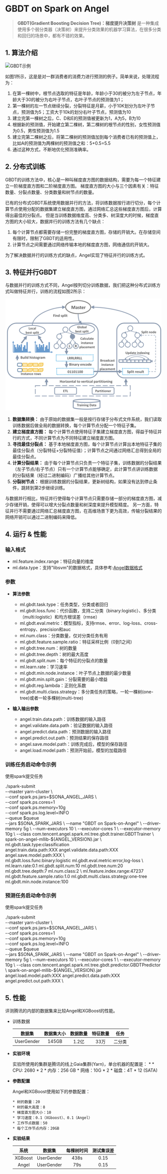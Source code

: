 # GBDT on Spark on Angel

> **GBDT(Gradient Boosting Decision Tree)：梯度提升决策树** 是一种集成使用多个弱分类器（决策树）来提升分类效果的机器学习算法，在很多分类和回归的场景中，都有不错的效果。

## 1. 算法介绍

![GBDT示例](../../img/gbdt_example.png)


如图1所示，这是是对一群消费者的消费力进行预测的例子。简单来说，处理流程为：

1. 在第一棵树中，根节点选取的特征是年龄，年龄小于30的被分为左子节点，年龄大于30的被分为右叶子节点，右叶子节点的预测值为1；
2. 第一棵树的左一节点继续分裂，分裂特征是月薪，小于10K划分为左叶子节点，预测值为5；工资大于10k的划分右叶子节点，预测值为10
2. 建立完第一棵树之后，C、D和E的预测值被更新为1，A为5，B为10
3. 根据新的预测值，开始建立第二棵树，第二棵树的根节点的性别，女性预测值为0.5，男性预测值为1.5
4. 建立完第二棵树之后，将第二棵树的预测值加到每个消费者已有的预测值上，比如A的预测值为两棵树的预测值之和：5+0.5=5.5
5. 通过这种方式，不断地优化预测准确率。


## 2. 分布式训练

GBDT的训练方法中，核心是一种叫梯度直方图的数据结构，需要为每一个特征建立一阶梯度直方图和二阶梯度直方图。
梯度直方图的大小与三个因素有关：特征数量、分裂点数量、分类数量和树节点的数量。

已有的分布式GBDT系统使用数据并行的方法，将训练数据按行进行切分，每个计算节点使用分配的数据集建立梯度直方图，通过网络汇总这些梯度直方图后，计算得出最佳的分裂点。
但是当训练数据维度高、分类多、树深度大的时候，梯度直方图的大小较大，数据并行的训练方法有几个缺点：

1. 每个计算节点都需要存储一份完整的梯度直方图，存储的开销大。在存储空间有限时，限制了GBDT的适用性。
2. 计算节点之间需要通过网络传输本地的梯度直方图，网络通信的开销大。

为了解决数据并行的训练方式的缺点，Angel实现了特征并行的训练方式。

## 3. 特征并行GBDT

与数据并行的训练方式不同，Angel按列切分训练数据，我们把这种分布式训练方式叫做特征并行，训练的流程如图2所示：

![特征并行GBDT](../../img/fp_gbdt.png)

1. **数据集转换：** 由于原始的数据集一般是按行存储于分布式文件系统，我们读取训练数据后做全局的数据转换，每个计算节点分配一个特征子集。
2. **建立梯度直方图：** 每个计算节点使用特征子集建立梯度直方图，得益于特征并行的方式，不同计算节点为不同特征建立梯度直方图。
3. **寻找最佳分裂点：** 基于本地梯度直方图，每个计算节点计算出本地特征子集的最佳分裂点（分裂特征+分裂特征值）；计算节点之间通过网络汇总得到全局的最佳分裂点。
4. **计算分裂结果：** 由于每个计算节点只负责一个特征子集，训练数据的分裂结果（左子节点/右子节点）只有一个计算节点能够确定，此计算节点讲训练数据的分裂结果（经过二进制编码）广播给其他计算节点。
5. **分裂树节点：** 根据训练数据的分裂结果，更新树结构，如果没有达到停止条件，跳转到第2步继续训练。

与数据并行相比，特征并行使得每个计算节点只需要存储一部分的梯度直方图，减少存储开销，使得可以增大分裂点数量和树深度来提升模型精度。
另一方面，特征并行不需要通过网络汇总梯度直方图，在高维场景下更为高效，传输分裂结果的网络开销可以通过二进制编码来降低。

## 4. 运行 & 性能

###  输入格式
* ml.feature.index.range：特征向量的维度
* ml.data.type：支持"libsvm"的数据格式，具体参考:[Angel数据格式](../data_format.md)


### 参数

* **算法参数**
  * ml.gbdt.task.type：任务类型，分类或者回归
  * ml.gbdt.loss.func：代价函数，支持二分类（binary:logistic）、多分类（multi:logistic）和均方根误差（rmse）
  * ml.gbdt.eval.metric：模型指标，支持rmse、error、log-loss、cross-entropy、precision和auc
  * ml.num.class：分类数量，仅对分类任务有用
  * ml.gbdt.feature.sample.ratio：特征采样比例（0到1之间）
  * ml.gbdt.tree.num：树的数量	
  * ml.gbdt.tree.depth：树的最大高度
  * ml.gbdt.split.num：每个特征的分裂点的数量
  * ml.learn.rate：学习速率
  * ml.gbdt.min.node.instance：叶子节点上数据的最少数量
  * ml.gbdt.min.split.gain：分裂需要的最小增益
  * ml.gbdt.reg.lambda：正则化系数
  * ml.gbdt.multi.class.strategy：多分类任务的策略，一轮一棵树(one-tree)或者一轮多棵树(multi-tree)

* **输入输出参数**
	* angel.train.data.path：训练数据的输入路径
	* angel.validate.data.path：验证数据的输入路径
	* angel.predict.data.path：预测数据的输入路径
	* angel.predict.out.path：预测结果的保存路径
	* angel.save.model.path：训练完成后，模型的保存路径
	* angel.load.model.path：预测开始前，模型的加载路径

### 训练任务启动命令示例

使用spark提交任务
 
  ./spark-submit \
    --master yarn-cluster \   
    --conf spark.ps.jars=$SONA_ANGEL_JARS \  
    --conf spark.ps.cores=1 \
    --conf spark.ps.memory=10g \
    --conf spark.ps.log.level=INFO \
    --queue $queue \
    --jars $SONA_SPARK_JARS  \
    --name "GBDT on Spark-on-Angel" \
    --driver-memory 5g \  
    --num-executors 10 \  
    --executor-cores 1 \  
    --executor-memory 10g \   
    --class com.tencent.angel.spark.ml.tree.gbdt.trainer.GBDTTrainer \  
    spark-on-angel-mllib-${ANGEL_VERSION}.jar \   
    ml.gbdt.task.type:classification \
    angel.train.data.path:XXX angel.validate.data.path:XXX angel.save.model.path:XXX \  
    ml.gbdt.loss.func:binary:logistic ml.gbdt.eval.metric:error,log-loss \  
    ml.learn.rate:0.1 ml.gbdt.split.num:10  ml.gbdt.tree.num:20 ml.gbdt.tree.depth:7 ml.num.class:2 \ 
    ml.feature.index.range:47237 ml.gbdt.feature.sample.ratio:1.0 ml.gbdt.multi.class.strategy:one-tree ml.gbdt.min.node.instance:100
    
### 预测任务启动命令示例

使用spark提交任务

  ./spark-submit \
      --master yarn-cluster \   
      --conf spark.ps.jars=$SONA_ANGEL_JARS \  
      --conf spark.ps.cores=1 \
      --conf spark.ps.memory=10g \
      --conf spark.ps.log.level=INFO \
      --queue $queue \
      --jars $SONA_SPARK_JARS  \
      --name "GBDT on Spark-on-Angel" \
      --driver-memory 5g \  
      --num-executors 10 \  
      --executor-cores 1 \  
      --executor-memory 10g \   
      --class com.tencent.angel.spark.ml.tree.gbdt.predictor.GBDTPredictor \  
      spark-on-angel-mllib-${ANGEL_VERSION}.jar \
      angel.load.model.path:XXX angel.predict.data.path:XXX angel.predict.out.path:XXX  \  
      
  

## 5. 性能

评测腾讯的内部的数据集来比较Angel和XGBoost的性能。

* 训练数据

  | 数据集 | 数据集大小 | 数据数量 | 特征数量 | 任务 |
  |:------:|:----------:|:--------:|:--------:|:-------:|
  | UserGender  |    145GB    |   1.2亿  |   33万   | 二分类 |


* **实验环境**

	实验所使用的集群是腾讯的线上Gaia集群(Yarn)，单台机器的配置是：
    *
	  * CPU: 2680 * 2
	  * 内存：256 GB
	  * 网络：10G * 2
	  * 磁盘：4T * 12 (SATA)

* **参数配置**

	Angel和XGBoost使用如下的参数配置：

	  * 树的数量：20
	  * 树的最大高度：8
	  * 梯度直方图大小：10
	  * 学习速度：0.1（XGboost）、0.1（Angel）
	  * 工作节点数据：50
	  * 每个工作节点内存：20GB
	  
* **实验结果**

	| 系统   | 数据集      | 每棵树时间| 测试集误差 |
	|:------:|:-----------:|:--------:|:----------:|
	| XGBoost| UserGender |   438s    |  0.15  |
	| Angel  | UserGender |  79s    |  0.15  |
